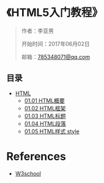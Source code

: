# 《HTML5入门教程》

> 作者：李亚男
>
> 开始时间：2017年06月02日
>
> 邮箱：785348071@qq.com

## 目录

- [HTML](01-HTML)
   - [01.01 HTML概要](01-HTML/01.01-HTML概要.md)
   - [01.02 HTML框架](01-HTML/01.02-HTML框架.md)
   - [01.03 HTML标题](01-HTML/01.03-HTML标题.md)
   - [01.04 HTML段落](01-HTML/01.04-HTML段落.md)
   - [01.05 HTML样式 style](01-HTML/01.05-HTML样式-style.md)

# References

-   [W3school](http://www.w3school.com.cn/html/)

